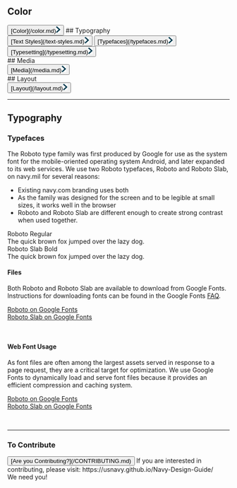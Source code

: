## Color<br>
<button class="menu-item">
 [Color](/color.md)<img src="img/Right-Chevron.png" alt="Color" class="chevron">
</button>
## Typography<br>
<button class="menu-item">
 [Text Styles](/text-styles.md)<img src="img/Right-Chevron.png" alt="Text Styles" class="chevron">
</button>
<button class="menu-item">
 [Typefaces](/typefaces.md)<img src="img/Right-Chevron.png" alt="Typefaces" class="chevron">
</button>
<button class="menu-item">
 [Typesetting](/typesetting.md)<img src="img/Right-Chevron.png" alt="Typesetting" class="chevron">
</button>
<br>
## Media<br>
<button class="menu-item">
 [Media](/media.md)<img src="img/Right-Chevron.png" alt="Media" class="chevron">
</button>
<br>
## Layout<br>
<button class="menu-item">
 [Layout](/layout.md)<img src="img/Right-Chevron.png" alt="Layout" class="chevron">
</button>
<br>
	  
<hr>

## Typography

### Typefaces

The Roboto type family was first produced by Google for use as
the system font for the mobile-oriented operating system Android,
and later expanded to its web services. We use two Roboto
typefaces, Roboto and Roboto Slab, on navy.mil for several
reasons:

* Existing navy.com branding uses both
* As the family was designed for the screen and to be legible at
small sizes, it works well in the browser
* Roboto and Roboto Slab are different enough to create strong
contrast when used together.

<div class="roboto-regular">
  <div class="robot-regular">Roboto Regular</div>
    The quick brown fox jumped over the lazy dog.
  </div>

<div class="roboto-slab-bold">
  <div class="roboto-slab-bold">Roboto Slab Bold</div>
    The quick brown fox jumped over the lazy dog.
  </div>

#### Files

Both Roboto and Roboto Slab are available to download from Google
Fonts. Instructions for downloading fonts can be found in the
Google Fonts [FAQ](https://developers.google.com/fonts/faq).

[Roboto on Google Fonts](https://fonts.google.com/specimen/Roboto)  
[Roboto Slab on Google Fonts](https://fonts.google.com/specimen/Roboto+Slab)

<br>

#### Web Font Usage

As font files are often among the largest assets served in
response to a page request, they are a critical target for
optimization. We use Google Fonts to dynamically load and serve
font files because it provides an efficient compression and
caching system.

[Roboto on Google Fonts](https://fonts.google.com/specimen/Roboto)  
[Roboto Slab on Google Fonts](https://fonts.google.com/specimen/Roboto+Slab)

<br>

<hr>

### To Contribute<br>
<button id="contribute-guidance">
[Are you Contributing?](/CONTRIBUTING.md)
</button>  
<span class="contribute-comment">If you are interested in contributing, please visit: https://usnavy.github.io/Navy-Design-Guide/ <br>We need you!</span>
<br>
<br>
